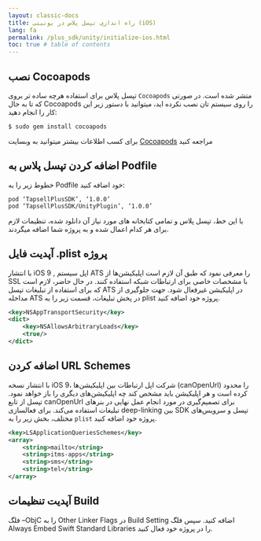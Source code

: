 ```yaml
---
layout: classic-docs
title: راه اندازی تپسل پلاس در یونیتی (iOS)
lang: fa
permalink: /plus_sdk/unity/initialize-ios.html
toc: true # table of contents
---
```


## نصب Cocoapods
تپسل پلاس برای استفاده هرچه ساده تر بروی `Cocoapods` متشر شده است. در صورتی که تا به حال Cocoapods را روی سیستم تان نصب نکرده اید، می­توانید با دستور زیر این کار را انجام دهید:

```console
$ sudo gem install cocoapods
```

برای کسب اطلاعات بیشتر می­توانید به وبسایت [Cocoapods](https://github.com/tapsellorg/TapsellPlusSDK-UnitySample/releases/download/v2.1/TapsellPlusUnity-v2.1.unitypackage) مراجعه کنید


## اضافه کردن تپسل پلاس به Podfile
خطوط زیر را به Podfile خود اضافه کنید:

```pod
pod ‘TapsellPlusSDK’, ‘1.0.0’
pod ‘TapsellPlusSDK/UnityPlugin’, ‘1.0.0’
```

با این خط، تپسل پلاس و تمامی کتابخانه های مورد نیاز آن دانلود شده، تنظیمات لازم برای هر کدام اعمال شده و به پروژه شما اضافه می­گردند.


## آپدیت فایل .plist پروژه
با انتشار iOS 9 , اپل سیستم ATS را معرفی نمود که طبق آن لازم است اپلیکیشن‌ها از SSL با مشخصات خاصی برای ارتباطات شبکه استفاده کنند. در حال حاضر، لازم است که برای استفاده از تبلیغات تپسل ATS در اپلیکیشن غیرفعال شود. جهت جلوگیری از مداخله ATS در پخش تبلیغات، قسمت زیر را به plist پروژه خود اضافه کنید.

```xml
<key>NSAppTransportSecurity</key>
<dict>
    <key>NSAllowsArbitraryLoads</key>
    <true/>
</dict>
```

## اضافه کردن URL Schemes
با انتشار نسخه iOS 9، شرکت اپل ارتباطات بین اپلیکیشن‌ها  (canOpenUrl) را محدود کرده است و هر اپلیکیشن باید مشخص کند چه اپلیکیشن‌های دیگری را باز خواهد نمود. تپسل از تابع canOpenUrl برای تصمیم‌گیری در مورد انجام عمل نهایی در بنرهای تبلیغات استفاده می‌کند. برای فعالسازی deep-linking بین SDK تپسل و سرویس‌های مختلف، بخش زیر را به `plist` پروژه خود اضافه کنید.

```xml
<key>LSApplicationQueriesSchemes</key>
<array>
    <string>mailto</string>
    <string>itms-apps</string>
    <string>sms</string>
    <string>tel</string>
</array>
```

## آپدیت تنظیمات Build
فلگ –ObjC را به Other Linker Flags در Build Setting اضافه کنید.
سپس فلگ Always Embed Swift Standard Libraries را در پروژه خود فعال کنید.
